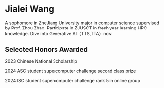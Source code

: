 # Jialei Wang
A sophomore in ZheJiang University major in computer science supervised by Prof. Zhou Zhao. Participate in ZJUSCT in fresh year learning HPC knowledge. Dive into Generative AI（TTS,TTA）now.


## Selected Honors Awarded

2023 Chinese National Scholarship

2024 ASC student supercomputer challenge second class prize

2024 ISC student supercomputer challenge rank 5 in online group

